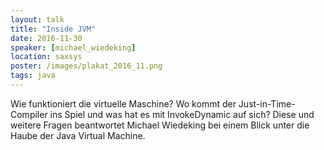 ```yaml
---
layout: talk
title: "Inside JVM"
date: 2016-11-30
speaker: [michael_wiedeking]
location: saxsys
poster: /images/plakat_2016_11.png
tags: java
---
```


Wie funktioniert die virtuelle Maschine? Wo kommt der Just-in-Time-Compiler ins Spiel und was hat es mit InvokeDynamic
auf sich? Diese und weitere Fragen beantwortet Michael Wiedeking bei einem Blick unter die Haube der Java Virtual
Machine.
